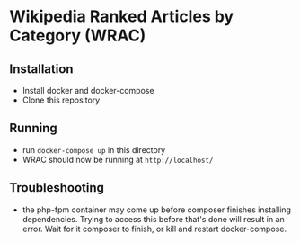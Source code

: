 # Wikipedia Ranked Articles by Category (WRAC)

## Installation

- Install docker and docker-compose
- Clone this repository

## Running

- run `docker-compose up` in this directory
- WRAC should now be running at `http://localhost/`

## Troubleshooting

- the php-fpm container may come up before composer finishes installing dependencies. Trying to access this before that's done will result in an error. Wait for it composer to finish, or kill and restart docker-compose.
